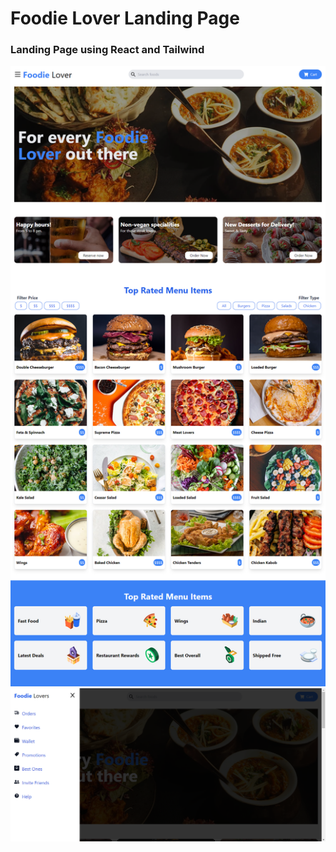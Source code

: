 # Foodie Lover Landing Page

<h3>Landing Page using React and Tailwind</h3>

<img src='./src/assets/photo6.png'/>
<img src='./src/assets/photo5.png'/>
